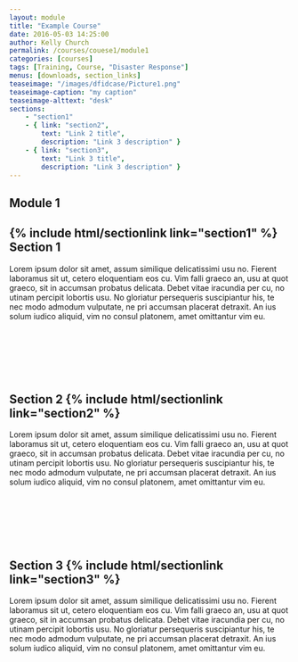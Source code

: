 ```yaml
---
layout: module
title: "Example Course"
date: 2016-05-03 14:25:00
author: Kelly Church
permalink: /courses/couese1/module1
categories: [courses]
tags: [Training, Course, "Disaster Response"]
menus: [downloads, section_links]
teaseimage: "/images/dfidcase/Picture1.png"
teaseimage-caption: "my caption"
teaseimage-alttext: "desk"
sections: 
    - "section1"
    - { link: "section2", 
        text: "Link 2 title", 
        description: "Link 3 description" }
    - { link: "section3", 
        text: "Link 3 title", 
        description: "Link 3 description" }
---
```


## Module 1 

## {% include html/sectionlink link="section1" %} Section 1

Lorem ipsum dolor sit amet, assum similique delicatissimi usu no. Fierent laboramus sit ut, cetero eloquentiam eos cu. Vim falli graeco an, usu at quot graeco, sit in accumsan probatus delicata. Debet vitae iracundia per cu, no utinam percipit lobortis usu. No gloriatur persequeris suscipiantur his, te nec modo admodum vulputate, ne pri accumsan placerat detraxit. An ius solum iudico aliquid, vim no consul platonem, amet omittantur vim eu.

<br/><br/><br/><br/><br/>

## Section 2 {% include html/sectionlink link="section2" %}

Lorem ipsum dolor sit amet, assum similique delicatissimi usu no. Fierent laboramus sit ut, cetero eloquentiam eos cu. Vim falli graeco an, usu at quot graeco, sit in accumsan probatus delicata. Debet vitae iracundia per cu, no utinam percipit lobortis usu. No gloriatur persequeris suscipiantur his, te nec modo admodum vulputate, ne pri accumsan placerat detraxit. An ius solum iudico aliquid, vim no consul platonem, amet omittantur vim eu.

<br/><br/><br/><br/><br/>

##  Section 3 {% include html/sectionlink link="section3" %}

Lorem ipsum dolor sit amet, assum similique delicatissimi usu no. Fierent laboramus sit ut, cetero eloquentiam eos cu. Vim falli graeco an, usu at quot graeco, sit in accumsan probatus delicata. Debet vitae iracundia per cu, no utinam percipit lobortis usu. No gloriatur persequeris suscipiantur his, te nec modo admodum vulputate, ne pri accumsan placerat detraxit. An ius solum iudico aliquid, vim no consul platonem, amet omittantur vim eu.